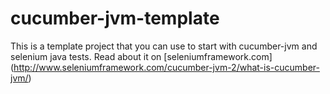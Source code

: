 cucumber-jvm-template
=====================

This is a template project that you can use to start with cucumber-jvm and selenium java tests. Read about it on [seleniumframework.com] (http://www.seleniumframework.com/cucumber-jvm-2/what-is-cucumber-jvm/)
